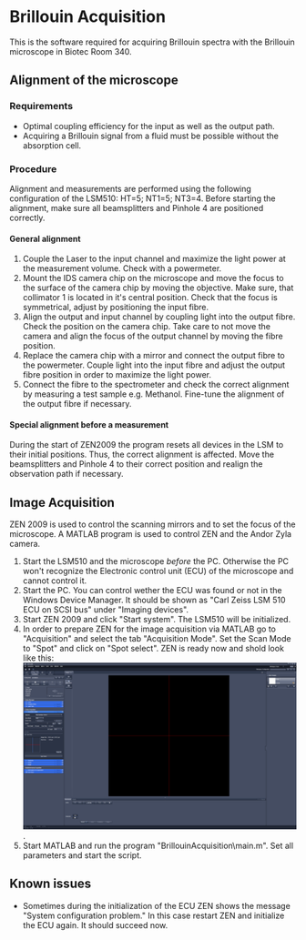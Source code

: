 # Brillouin Acquisition

This is the software required for acquiring Brillouin spectra with the Brillouin microscope in Biotec Room 340.

## Alignment of the microscope

### Requirements

- Optimal coupling efficiency for the input as well as the output path.
- Acquiring a Brillouin signal from a fluid must be possible without the absorption cell.

### Procedure

Alignment and measurements are performed using the following configuration of the LSM510: HT=5; NT1=5; NT3=4. Before starting the alignment, make sure all beamsplitters and Pinhole 4 are positioned correctly.

#### General alignment
1. Couple the Laser to the input channel and maximize the light power at the measurement volume. Check with a powermeter.
2. Mount the IDS camera chip on the microscope and move the focus to the surface of the camera chip by moving the objective. Make sure, that collimator 1 is located in it's central position. Check that the focus is symmetrical, adjust by positioning the input fibre.
3. Align the output and input channel by coupling light into the output fibre. Check the position on the camera chip. Take care to not move the camera and align the focus of the output channel by moving the fibre position.
4. Replace the camera chip with a mirror and connect the output fibre to the powermeter. Couple light into the input fibre and adjust the output fibre position in order to maximize the light power.
5. Connect the fibre to the spectrometer and check the correct alignment by measuring a test sample e.g. Methanol. Fine-tune the alignment of the output fibre if necessary.

#### Special alignment before a measurement
During the start of ZEN2009 the program resets all devices in the LSM to their initial positions. Thus, the correct alignment is affected. Move the beamsplitters and Pinhole 4 to their correct position and realign the observation path if necessary.

## Image Acquisition

ZEN 2009 is used to control the scanning mirrors and to set the focus of the microscope. A MATLAB program is used to control ZEN and the Andor Zyla camera.

1. Start the LSM510 and the microscope *before* the PC. Otherwise the PC won't recognize the Electronic control unit (ECU) of the microscope and cannot control it.
2. Start the PC. You can control wether the ECU was found or not in the Windows Device Manager. It should be shown as "Carl Zeiss LSM 510 ECU on SCSI bus" under "Imaging devices".
3. Start ZEN 2009 and click "Start system". The LSM510 will be initialized.
4. In order to prepare ZEN for the image acquisition via MATLAB go to "Acquisition" and select the tab "Acquisition Mode". Set the Scan Mode to "Spot" and click on "Spot select". ZEN is ready now and shold look like this: <img src="images/ZEN.png" width="900">.
5. Start MATLAB and run the program "BrillouinAcquisition\main.m". Set all parameters and start the script.


## Known issues

- Sometimes during the initialization of the ECU ZEN shows the message "System configuration problem." In this case restart ZEN and initialize the ECU again. It should succeed now.